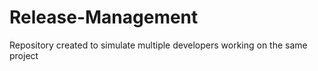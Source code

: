 # Release-Management
Repository created to simulate multiple developers working on the same project
